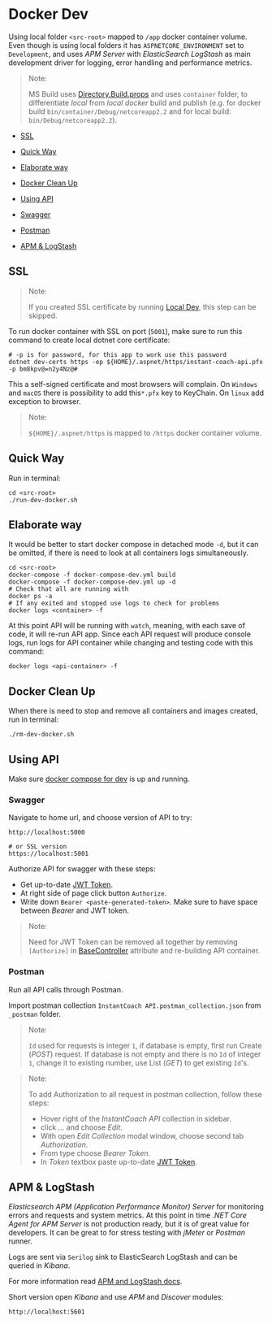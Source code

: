 # Docker Dev

Using local folder `<src-root>` mapped to `/app` docker container volume. Even though is using local folders it has `ASPNETCORE_ENVIRONMENT` set to `Development`, and uses _APM Server_ with _ElasticSearch LogStash_ as main development driver for logging, error handling and performance metrics.

> Note:
>
> MS Build uses [Directory.Build.props](../Directory.Build.props) and uses `container` folder, to differentiate _local_ from _local docker_ build and publish (e.g. for docker build `bin/container/Debug/netcoreapp2.2` and for local build: `bin/Debug/netcoreapp2.2`).

*   [SSL](#ssl)

*   [Quick Way](#quick-way)

*   [Elaborate way](#elaborate-way)

*   [Docker Clean Up](#docker-clean-up)

*   [Using API](#using-api)

  *   [Swagger](#swagger)

  *   [Postman](#postman)
*   [APM & LogStash](#apm--logstash)

## SSL

> Note:
>
> If you created SSL certificate by running [Local Dev](local-dev-env.md), this step can be skipped.

To run docker container with SSL on port (`5001`), make sure to run this command to create local dotnet core certificate:

```shell
# -p is for password, for this app to work use this password
dotnet dev-certs https -ep ${HOME}/.aspnet/https/instant-coach-api.pfx -p bm8kpv@=n2y4Nz@#
```

This a self-signed certificate and most browsers will complain. On `Windows` and `macOS` there is possibility to add this`*.pfx` key to KeyChain. On `linux` add exception to browser.

> Note:
>
> `${HOME}/.aspnet/https` is mapped to `/https` docker container volume.

## Quick Way

Run in terminal:

```shell
cd <src-root>
./run-dev-docker.sh
```

## Elaborate way

It would be better to start docker compose in detached mode `-d`, but it can be omitted, if there is need to look at all containers logs simultaneously.

```shell
cd <src-root>
docker-compose -f docker-compose-dev.yml build
docker-compose -f docker-compose-dev.yml up -d
# Check that all are running with
docker ps -a
# If any exited and stopped use logs to check for problems
docker logs <container> -f
```

At this point API will be running with `watch`, meaning, with each save of code, it will re-run API app. Since each API request will produce console logs, run logs for API container while changing and testing code with this command:

```shell
docker logs <api-container> -f
```

## Docker Clean Up

When there is need to stop and remove all containers and images created, run in terminal:

```shell
./rm-dev-docker.sh
```

## Using API

Make sure [docker compose for dev](../docker-compose-dev.yml) is up and running.

### Swagger

Navigate to home url, and choose version of API to try:

```text
http://localhost:5000

# or SSL version
https://localhost:5001
```

Authorize API for swagger with these steps:

* Get up-to-date [JWT Token](jwt-token.md).
* At right side of page click button `Authorize`.
* Write down `Bearer <paste-generated-token>`. Make sure to have space between _Bearer_ and JWT token.

> Note:
>
> Need for JWT Token can be removed all together by removing `[Authorize]` in [BaseController](../api/BaseController.cs) attribute and re-building API container.

### Postman

Run all API calls through Postman.

Import postman collection `InstantCoach API.postman_collection.json` from `_postman` folder.

> Note:
>
> `Id` used for requests is integer `1`, if database is empty, first run Create (_POST_) request. If database is not empty and there is no `Id` of integer `1`, change it to existing number, use List (_GET_) to get existing `Id`'s.

> Note:
>
> To add Authorization to all request in postman collection, follow these steps:
> *  Hover right of the _InstantCoach API_ collection in sidebar.
> *  click _..._ and choose _Edit_.
> *  With open _Edit Collection_ modal window, choose second tab _Authorization_.
> *  From type choose _Bearer Token_.
> *  In _Token_ textbox paste up-to-date [JWT Token](jwt-token.md).

## APM & LogStash

_Elasticsearch APM (Application Performance Monitor) Server_ for monitoring errors and requests and system metrics. At this point in time _.NET Core Agent for APM Server_ is not production ready, but it is of great value for developers. It can be great to for stress testing with _jMeter_ or _Postman_ runner.

Logs are sent via `Serilog` sink to ElasticSearch LogStash and can be queried in _Kibana_.

For more information read [APM and LogStash docs](apm-logstash.md).

Short version open _Kibana_ and use _APM_ and _Discover_ modules:

```text
http://localhost:5601
```